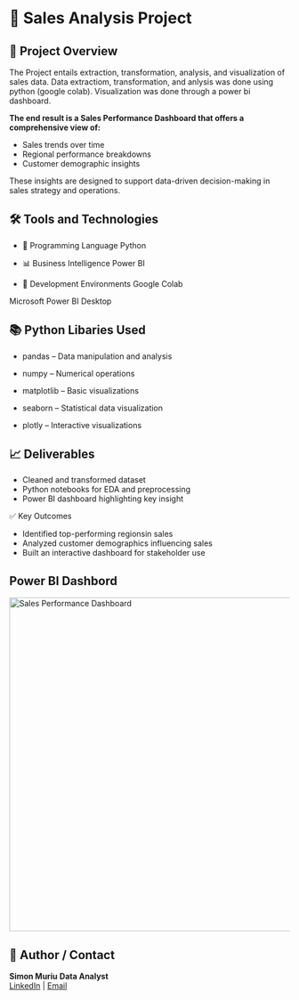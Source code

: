 <h1>🛒 Sales Analysis Project</h1>


<h2>📌 Project Overview</h2>
The Project entails extraction, transformation, analysis, and visualization of sales data. Data extractiom, transformation, and anlysis was done using python (google colab). Visualization was done through a power bi dashboard. 

<b>The end result is a Sales Performance Dashboard that offers a comprehensive view of:</b>
- Sales trends over time
- Regional performance breakdowns
- Customer demographic insights

These insights are designed to support data-driven decision-making in sales strategy and operations.

<h2>🛠️ Tools and Technologies</h2>

- 🐍 Programming Language
Python

- 📊 Business Intelligence
Power BI

- 🧪 Development Environments
Google Colab

Microsoft Power BI Desktop

<h2>📚 Python Libaries Used</h2>

- pandas – Data manipulation and analysis

- numpy – Numerical operations

- matplotlib – Basic visualizations

- seaborn – Statistical data visualization

- plotly – Interactive visualizations

<h2>📈 Deliverables</h2>
 
- Cleaned and transformed dataset
- Python notebooks for EDA and preprocessing
- Power BI dashboard highlighting key insight

<h>✅ Key Outcomes</h>
- Identified top-performing regionsin sales
- Analyzed customer demographics influencing sales
- Built an interactive dashboard for stakeholder use

<h2>Power BI Dashbord</h2>

<img src="https://i.imgur.com/ma6Oh78.png" alt="Sales Performance Dashboard" width="600"/>

<h2>👤 Author / Contact </h2>

<b>Simon Muriu</b> 
<b>Data Analyst</b>  
[LinkedIn](https://www.linkedin.com/in/simon-muriu-0a1310251/) | 
[Email](mailto:smuriu06@gmail.com)

<!--
 ```diff
- text in red
+ text in green
! text in orange
# text in gray
@@ text in purple (and bold)@@
```
--!>
